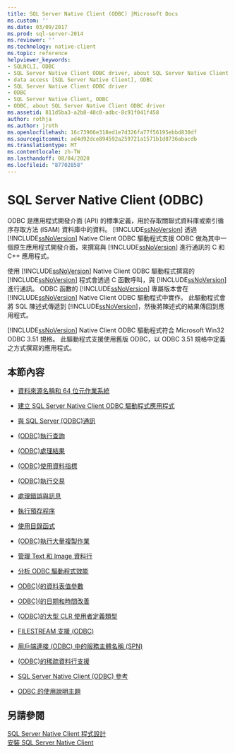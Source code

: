 ```yaml
---
title: SQL Server Native Client (ODBC) |Microsoft Docs
ms.custom: ''
ms.date: 03/09/2017
ms.prod: sql-server-2014
ms.reviewer: ''
ms.technology: native-client
ms.topic: reference
helpviewer_keywords:
- SQLNCLI, ODBC
- SQL Server Native Client ODBC driver, about SQL Server Native Client ODBC driver
- data access [SQL Server Native Client], ODBC
- SQL Server Native Client ODBC driver
- ODBC
- SQL Server Native Client, ODBC
- ODBC, about SQL Server Native Client ODBC driver
ms.assetid: 811d5ba3-a2b8-48c0-adbc-8c91f041f458
author: rothja
ms.author: jroth
ms.openlocfilehash: 16c73966e318ed1e7d326fa77f56195ebbd830df
ms.sourcegitcommit: ad4d92dce894592a259721a1571b1d8736abacdb
ms.translationtype: MT
ms.contentlocale: zh-TW
ms.lasthandoff: 08/04/2020
ms.locfileid: "87702858"
---
```

# <a name="sql-server-native-client-odbc"></a>SQL Server Native Client (ODBC)
  ODBC 是應用程式開發介面 (API) 的標準定義，用於存取關聯式資料庫或索引循序存取方法 (ISAM) 資料庫中的資料。 [!INCLUDE[ssNoVersion](../../../includes/ssnoversion-md.md)] 透過 [!INCLUDE[ssNoVersion](../../../includes/ssnoversion-md.md)] Native Client ODBC 驅動程式支援 ODBC 做為其中一個原生應用程式開發介面，來撰寫與 [!INCLUDE[ssNoVersion](../../../includes/ssnoversion-md.md)] 進行通訊的 C 和 C++ 應用程式。  
  
 使用 [!INCLUDE[ssNoVersion](../../../includes/ssnoversion-md.md)] Native Client ODBC 驅動程式撰寫的 [!INCLUDE[ssNoVersion](../../../includes/ssnoversion-md.md)] 程式會透過 C 函數呼叫，與 [!INCLUDE[ssNoVersion](../../../includes/ssnoversion-md.md)] 進行通訊。 ODBC 函數的 [!INCLUDE[ssNoVersion](../../../includes/ssnoversion-md.md)] 專屬版本會在 [!INCLUDE[ssNoVersion](../../../includes/ssnoversion-md.md)] Native Client ODBC 驅動程式中實作。 此驅動程式會將 SQL 陳述式傳遞到 [!INCLUDE[ssNoVersion](../../../includes/ssnoversion-md.md)]，然後將陳述式的結果傳回到應用程式。  
  
 [!INCLUDE[ssNoVersion](../../../includes/ssnoversion-md.md)] Native Client ODBC 驅動程式符合 Microsoft Win32 ODBC 3.51 規格。 此驅動程式支援使用舊版 ODBC，以 ODBC 3.51 規格中定義之方式撰寫的應用程式。  
  
## <a name="in-this-section"></a>本節內容  
  
-   [資料來源名稱和 64 位元作業系統](data-source-names-and-64-bit-operating-systems.md)  
  
-   [建立 SQL Server Native Client ODBC 驅動程式應用程式](creating-a-driver-application.md)  
  
-   [與 SQL Server &#40;ODBC&#41;通訊](../../native-client-odbc-communication/communicating-with-sql-server-odbc.md)  
  
-   [&#40;ODBC&#41;執行查詢](../../native-client-odbc-queries/executing-queries-odbc.md)  
  
-   [&#40;ODBC&#41;處理結果](../../native-client-odbc-results/processing-results-odbc.md)  
  
-   [&#40;ODBC&#41;使用資料指標](../../native-client-odbc-cursors/using-cursors-odbc.md)  
  
-   [&#40;ODBC&#41;執行交易](../../../database-engine/dev-guide/performing-transactions-odbc.md)  
  
-   [處理錯誤與訊息](../../native-client-odbc-error-messages/handling-errors-and-messages.md)  
  
-   [執行預存程序](../../native-client-odbc-stored-procedures/running-stored-procedures.md)  
  
-   [使用目錄函式](using-catalog-functions.md)  
  
-   [&#40;ODBC&#41;執行大量複製作業](../../native-client-odbc-bulk-copy-operations/performing-bulk-copy-operations-odbc.md)  
  
-   [管理 Text 和 Image 資料行](../../native-client-odbc-text-image-columns/managing-text-and-image-columns.md)  
  
-   [分析 ODBC 驅動程式效能](profiling-odbc-driver-performance.md)  
  
-   [ODBC&#41;&#40;的資料表值參數](../../native-client-odbc-table-valued-parameters/table-valued-parameters-odbc.md)  
  
-   [ODBC&#41;&#40;的日期和時間改善](../../native-client-odbc-date-time/date-and-time-improvements-odbc.md)  
  
-   [&#40;ODBC&#41;的大型 CLR 使用者定義類型](large-clr-user-defined-types-odbc.md)  
  
-   [FILESTREAM 支援 &#40;ODBC&#41;](filestream-support-odbc.md)  
  
-   [用戶端連接 &#40;ODBC&#41; 中的服務主體名稱 &#40;SPN&#41;](service-principal-names-spns-in-client-connections-odbc.md)  
  
-   [&#40;ODBC&#41;的稀疏資料行支援](sparse-columns-support-odbc.md)  
  
-   [SQL Server Native Client &#40;ODBC&#41; 參考](../../../database-engine/dev-guide/sql-server-native-client-odbc-reference.md)  
  
-   [ODBC 的使用說明主題](../../native-client-odbc-how-to/odbc-how-to-topics.md)  
  
## <a name="see-also"></a>另請參閱  
 [SQL Server Native Client 程式設計](../sql-server-native-client-programming.md)   
 [安裝 SQL Server Native Client](../applications/installing-sql-server-native-client.md)  
  
  
